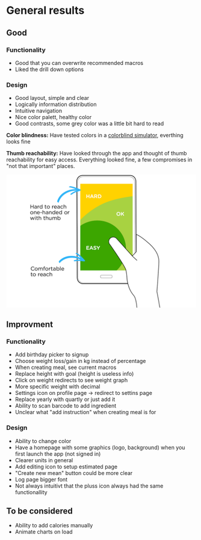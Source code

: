 # General results

## Good

### Functionality

- Good that you can overwrite recommended macros
- Liked the drill down options

### Design

- Good layout, simple and clear
- Logically information distribution
- Intuitive navigation
- Nice color palett, healthy color
- Good contrasts, some grey color was a little bit hard to read

**Color blindness:** Have tested colors in a [colorblind simulator](https://www.color-blindness.com/coblis-color-blindness-simulator/), everthing looks fine

**Thumb reachability:** Have looked through the app and thought of thumb reachability for easy access. Everything looked fine, a few compromises in "not that important" places.

![Phone screen model](../doc-images/phone-screen-model.png)

## Improvment

### Functionality

- Add birthday picker to signup
- Choose weight loss/gain in kg instead of percentage
- When creating meal, see current macros
- Replace height with goal (height is useless info)
- Click on weight redirects to see weight graph
- More specific weight with decimal
- Settings icon on profile page -> redirect to settins page
- Replace yearly with quartly or just add it
- Ability to scan barcode to add ingredient
- Unclear what "add instruction" when creating meal is for

### Design

- Ability to change color
- Have a homepage with some graphics (logo, background) when you first launch the app (not signed in)
- Clearer units in general
- Add editing icon to setup estimated page
- "Create new mean" button could be more clear
- Log page bigger font
- Not always intuitivt that the pluss icon always had the same functionallity

## To be considered

- Ability to add calories manually
- Animate charts on load
